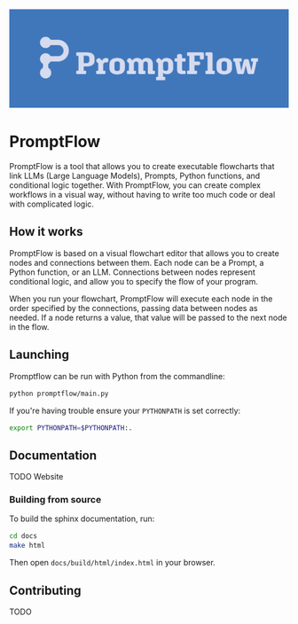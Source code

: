 ![](promptflow/res/Logo_full_1.png)
---
# PromptFlow

PromptFlow is a tool that allows you to create executable flowcharts that link LLMs (Large Language Models), Prompts, Python functions, and conditional logic together. With PromptFlow, you can create complex workflows in a visual way, without having to write too much code or deal with complicated logic.

## How it works

PromptFlow is based on a visual flowchart editor that allows you to create nodes and connections between them. Each node can be a Prompt, a Python function, or an LLM. Connections between nodes represent conditional logic, and allow you to specify the flow of your program.

When you run your flowchart, PromptFlow will execute each node in the order specified by the connections, passing data between nodes as needed. If a node returns a value, that value will be passed to the next node in the flow.

## Launching

Promptflow can be run with Python from the commandline:

```bash
python promptflow/main.py
```

If you're having trouble ensure your `PYTHONPATH` is set correctly:

```bash
export PYTHONPATH=$PYTHONPATH:.
```

## Documentation

TODO Website

### Building from source

To build the sphinx documentation, run:

```bash
cd docs
make html
```

Then open `docs/build/html/index.html` in your browser.

## Contributing

TODO
